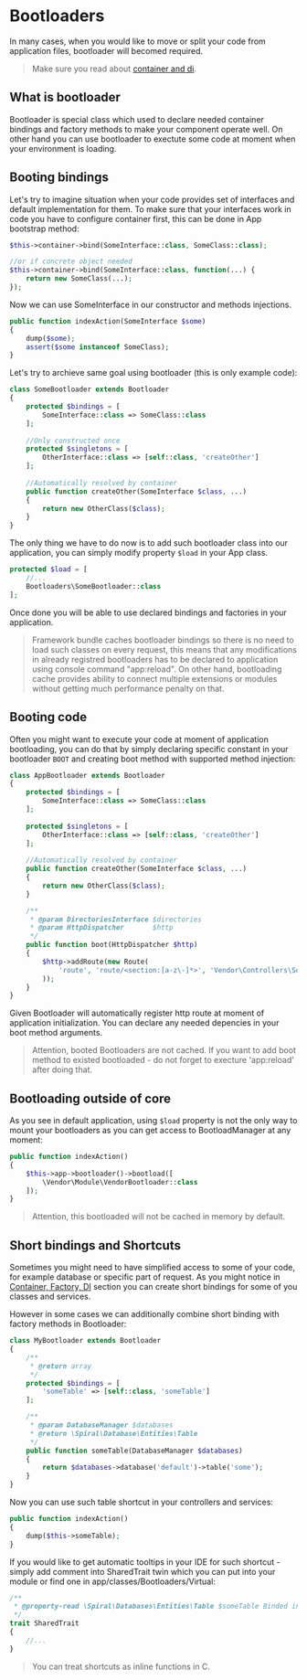 # Bootloaders
In many cases, when you would like to move or split your code from application files, bootloader will becomed required.

> Make sure you read about [container and di](/framework/container.md).

## What is bootloader
Bootloader is special class which used to declare needed container bindings and factory methods to make your component operate well. On other hand you can use bootloader to exectute some code at moment when your environment is loading.

## Booting bindings
Let's try to imagine situation when your code provides set of interfaces and default implementation for them. To make sure that your interfaces work in code you have to configure container first, this can be done in App bootstrap method:

```php
$this->container->bind(SomeInterface::class, SomeClass::class);

//or if concrete object needed
$this->container->bind(SomeInterface::class, function(...) {
    return new SomeClass(...);
});
```

Now we can use SomeInterface in our constructor and methods injections.

```php
public function indexAction(SomeInterface $some)
{
    dump($some);
    assert($some instanceof SomeClass);
}
```

Let's try to archieve same goal using bootloader (this is only example code):

```php
class SomeBootloader extends Bootloader
{
    protected $bindings = [
        SomeInterface::class => SomeClass::class
    ];
    
    //Only constructed once
    protected $singletons = [
        OtherInterface::class => [self::class, 'createOther']
    ];
    
    //Automatically resolved by container
    public function createOther(SomeInterface $class, ...)
    {
        return new OtherClass($class);
    }
}
```

The only thing we have to do now is to add such bootloader class into our application, you can simply modify property `$load` in your App class.

```php
protected $load = [
    //...
    Bootloaders\SomeBootloader::class
];
```

Once done you will be able to use declared bindings and factories in your application. 

> Framework bundle caches bootloader bindings so there is no need to load such classes on every request, this means that any modifications in already registred bootloaders has to be declared to application using console command "app:reload". On other 
hand, bootloading cache provides ability to connect multiple extensions or modules without getting much performance penalty on that.

## Booting code
Often you might want to execute your code at moment of application bootloading, you can do that by simply declaring specific constant in your bootloader `BOOT` and creating boot method with supported method injection:

```php
class AppBootloader extends Bootloader 
{
    protected $bindings = [
        SomeInterface::class => SomeClass::class
    ];
    
    protected $singletons = [
        OtherInterface::class => [self::class, 'createOther']
    ];
    
    //Automatically resolved by container
    public function createOther(SomeInterface $class, ...)
    {
        return new OtherClass($class);
    }

    /**
     * @param DirectoriesInterface $directories
     * @param HttpDispatcher       $http
     */
    public function boot(HttpDispatcher $http)
    {
        $http->addRoute(new Route(
            'route', 'route/<section:[a-z\-]*>', 'Vendor\Controllers\SomeController::action'
        ));
    }
}
```

Given Bootloader will automatically register http route at moment of application initialization. You can declare any needed depencies in your boot method arguments.

> Attention, booted Bootloaders are not cached. If you want to add boot method to existed bootloaded - do not forget to execture 'app:reload' after doing that.

## Bootloading outside of core
As you see in default application, using `$load` property is not the only way to mount your bootloaders as you can get access to BootloadManager at any moment:

```php
public function indexAction()
{
    $this->app->bootloader()->bootload([
        \Vendor\Module\VendorBootloader::class
    ]);
}
```

> Attention, this bootloaded will not be cached in memory by default.

## Short bindings and Shortcuts
Sometimes you might need to have simplified access to some of your code, for example database or specific part of request. As you might notice in [Container, Factory, DI](/framework/cotainer.md) section you can create short bindings for some of you classes and services.

However in some cases we can additionally combine short binding with factory methods in Bootloader:

```php
class MyBootloader extends Bootloader
{
    /**
     * @return array
     */
    protected $bindings = [
        'someTable' => [self::class, 'someTable']
    ];

    /**
     * @param DatabaseManager $databases
     * @return \Spiral\Database\Entities\Table
     */
    public function someTable(DatabaseManager $databases)
    {
        return $databases->database('default')->table('some');
    }
}
```

Now you can use such table shortcut in your controllers and services:

```php
public function indexAction()
{
    dump($this->someTable);
}
```

If you would like to get automatic tooltips in your IDE for such shortcut - simply add comment into SharedTrait twin which you can put into your module or find one in app/classes/Bootloaders/Virtual:

```php
/**
 * @property-read \Spiral\Databases\Entities\Table $someTable Binded in MyBootloader
 */
trait SharedTrait 
{
    //...
}
```

> You can treat shortcuts as inline functions in C.
